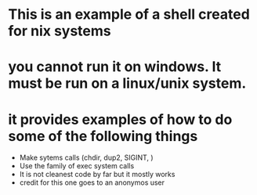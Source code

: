 # This is an example of a shell created for nix systems
# you cannot run it on windows. It must be run on a linux/unix system.
# it provides examples of how to do some of the following things
- Make sytems calls (chdir, dup2, SIGINT, )
- Use the family of exec system calls
- It is not cleanest code by far but it mostly works
- credit for this one goes to an anonymos user
